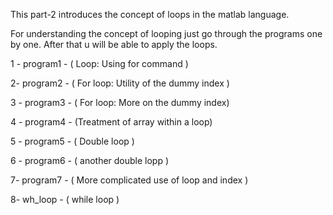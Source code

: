 This part-2 introduces the concept of loops in the matlab language.

For understanding the concept of looping just go through the programs one by one.
After that u will be able to apply the loops.

1 - program1 - ( Loop: Using for command )

2- program2 - ( For loop: Utility of the dummy index )

3 - program3 - ( For loop: More on the dummy index)

4 - program4 - (Treatment of array within a loop)

5 - program5 - ( Double loop )

6 - program6 - ( another double lopp )

7- program7 - ( More complicated use of loop and index )

8- wh_loop - ( while loop )
